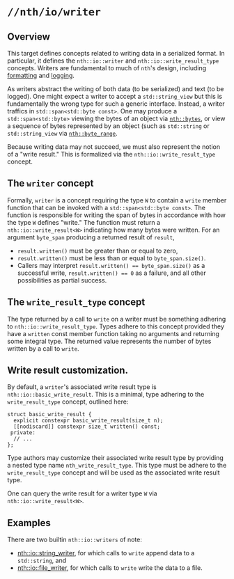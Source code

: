 # `//nth/io/writer`

## Overview

This target defines concepts related to writing data in a serialized format. In particular, it
defines the `nth::io::writer` and `nth::io::write_result_type` concepts. Writers are fundamental to
much of `nth`'s design, including [formatting](/format/format) and [logging](/log/log).

As writers abstract the writing of both data (to be serialized) and text (to be logged). One might
expect a writer to accept a `std::string_view` but this is fundamentally the wrong type for such a
generic interface. Instead, a writer traffics in `std::span<std::byte const>`. One may produce a
`std::span<std::byte>` viewing the bytes of an object via [`nth::bytes`](/memory/bytes), or view a
sequence of bytes represented by an object (such as `std::string` or `std::string_view` via
[`nth::byte_range`](/memory/bytes).

Because writing data may not succeed, we must also represent the notion of a "write result." This is
formalized via the `nth::io::write_result_type` concept.

## The `writer` concept

Formally, `writer` is a concept requiring the type `W` to contain a `write` member function that can
be invoked with a `std::span<std::byte const>`. The function is responsible for writing the span of
bytes in accordance with how the type `W` defines "write." The function must return a
`nth::io::write_result<W>` indicating how many bytes were written. For an argument `byte_span`
producing a returned result of `result`,

* `result.written()` must be greater than or equal to zero,
* `result.written()` must be less than or equal to `byte_span.size()`.
* Callers may interpret `result.written() == byte_span.size()` as a successful write,
  `result.written() == 0` as a failure, and all other possibilities as partial success.

## The `write_result_type` concept

The type returned by a call to `write` on a writer must be something adhering to
`nth::io::write_result_type`. Types adhere to this concept provided they have a `written` const
member function taking no arguments and returning some integral type. The returned value represents
the number of bytes written by a call to `write`.

## Write result customization.

By default, a `writer`'s associated write result type is `nth::io::basic_write_result`. This is a
minimal, type adhering to the `write_result_type` concept, outlined here:

```
struct basic_write_result {
  explicit constexpr basic_write_result(size_t n);
  [[nodiscard]] constexpr size_t written() const;
 private:
  // ...
};
```

Type authors may customize their associated write result type by providing a nested type name
`nth_write_result_type`. This type must be adhere to the `write_result_type` concept and will be
used as the associated write result type.

One can query the write result for a writer type `W` via `nth::io::write_result<W>`.

## Examples

There are two builtin `nth::io::writers` of note:

* [nth::io::string_writer](/io/writer/string), for which calls to `write` append data to a
  `std::string`, and
* [nth::io::file_writer](/io/writer/file), for which calls to `write` write the data to a
  file.
